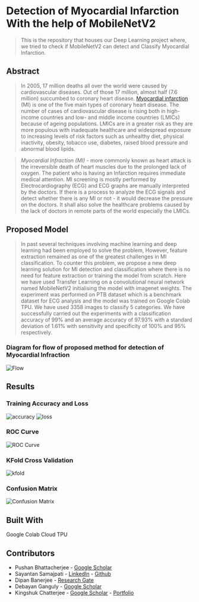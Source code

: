 # Detection of Myocardial Infarction With the help of MobileNetV2

> This is the repository that houses our Deep Learning project where, we tried to check if MobileNetV2 can detect and Classify Myocardial Infarction.

## Abstract

> In 2005, 17 million deaths all over the world were caused by cardiovascular diseases. Out of those 17 million, almost half (7.6 million) succumbed to coronary heart disease. [Myocardial infarction](https://en.wikipedia.org/wiki/Myocardial_infarction) (MI) is one of the five main types of coronary heart disease. The number of cases of cardiovascular disease is rising both in high-income countries and low- and middle income countries (LMICs) because of ageing populations. LMICs are in a greater risk as they are more populous with inadequate healthcare and widespread exposure to increasing levels of risk factors such as unhealthy diet, physical inactivity, obesity, tobacco use, diabetes, raised blood pressure and abnormal blood lipids.

> _Myocardial Infraction (MI)_ - more commonly known as heart attack is the irreversible death of heart muscles due to the prolonged lack of oxygen. The patient who is having an Infarction requires immediate medical attention. MI screening is mostly performed by Electrocardiography (ECG) and ECG graphs are manually interpreted by the doctors. If there is a process to analyze the ECG signals and detect whether there is any MI or not - it would decrease the pressure on the doctors. It shall also solve the healthcare problems caused by the lack of doctors in remote parts of the world especially the LMICs. 


## Proposed Model

> In past several techniques involving machine learning and deep learning had been employed to solve the problem, However, feature extraction remained as one of the greatest challenges in MI classification. To counter this problem, we propose a new deep learning solution for MI detection and classification where there is no need for feature extraction or training the model from scratch. Here we have used Transfer Learning on a convolutional neural network named MobileNetV2 initialising the model with imagenet weights. The experiment was performed on  PTB dataset which is a benchmark dataset for ECG analysis and the model was trained on Google Colab TPU. We have used 3358 images to classify 5 categories. We have successfully carried out the experiments with a classification accuracy of 99% and an average accuracy of 97.93% with a standard deviation of 1.61% with sensitivity and specificity of 100% and 95% respectively.

### Diagram for flow of proposed method for detection of Myocardial Infraction
![Flow](https://user-images.githubusercontent.com/39896375/113428695-e0567d80-93f4-11eb-8068-c94f98492c31.png)

## Results
### Training Accuracy and Loss
![accuracy](https://user-images.githubusercontent.com/39896375/113256006-312b8080-92e6-11eb-8b53-8145fd062204.png)
![loss](https://user-images.githubusercontent.com/39896375/113255998-2f61bd00-92e6-11eb-98ae-29c48d6ed6a4.png)
### ROC Curve
![ROC Curve](https://user-images.githubusercontent.com/39896375/113255848-f4f82000-92e5-11eb-9c4e-17290130e27b.png)
### KFold Cross Validation
![kfold](https://user-images.githubusercontent.com/39896375/113256009-312b8080-92e6-11eb-995c-4dc9ad92b945.png)
### Confusion Matrix
![Confusion Matrix](https://user-images.githubusercontent.com/39896375/113429592-67582580-93f6-11eb-848c-413ad7a287b4.png)

## Built With
Google Colab Cloud TPU

## Contributors
* Pushan Bhattacherjee - [Google Scholar](https://scholar.google.co.in/citations?user=aJpPsMsAAAAJ&hl=en)
* Sayantan Samajpati - [LinkedIn](https://www.linkedin.com/in/sayantan-samajpati-1866b7184/) - [Github](https://github.com/creepysta)
* Dipan Banerjee - [Research Gate](https://www.researchgate.net/profile/Dipan-Banerjee)
* Debayan Ganguly - [Google Scholar](https://scholar.google.co.in/citations?user=eZL1OXcAAAAJ&hl=en)
* Kingshuk Chatterjee - [Google Scholar](https://scholar.google.co.in/citations?user=o-WIpn0AAAAJ&hl=en) - [Portfolio](https://sites.google.com/view/kingshukchatterjee/home)


